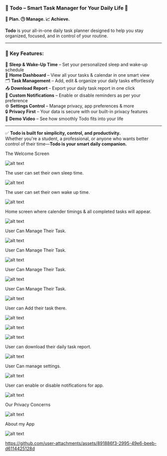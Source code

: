
### 🌟 **Todo – Smart Task Manager for Your Daily Life** 🌟  
**📝 Plan. 🕒 Manage. 📈 Achieve.**

**Todo** is your all-in-one daily task planner designed to help you stay organized, focused, and in control of your routine.

---

### 🔑 **Key Features**:

🛌 **Sleep & Wake-Up Time** – Set your personalized sleep and wake-up schedule  
📅 **Home Dashboard** – View all your tasks & calendar in one smart view  
🗂️ **Task Management** – Add, edit & organize your daily tasks effortlessly  
📤 **Download Report** – Export your daily task report in one click  
🔔 **Custom Notifications** – Enable or disable reminders as per your preference  
⚙️ **Settings Control** – Manage privacy, app preferences & more  
🔒 **Privacy First** – Your data is secure with our built-in privacy features  
🎥 **Demo Video** – See how smoothly Todo fits into your life  

---

✅ **Todo is built for simplicity, control, and productivity.**  
Whether you're a student, a professional, or anyone who wants better control of their time—**Todo is your smart daily companion.**



The Welcome Screen  

![alt text](01.jpeg)

The user can set their own sleep time.

![alt text](02.jpeg)

The user can set their own wake up time. 

![alt text](03.jpeg)

Home screen where calender timings & all completed tasks will appear. 

![alt text](04.jpeg)

User Can Manage Their Task.

![alt text](05.jpeg)

User Can Manage Their Task.

![alt text](06.jpeg)

User Can Manage Their Task.

![alt text](07.jpeg)

User Can Manage Their Task.

![alt text](08.jpeg)

User can Add their task there.

![alt text](9.jpeg)

![alt text](10.jpeg)

![alt text](11.jpeg)

User can download their daily task report. 

![alt text](16.jpeg)   

User Can manage settings.

![alt text](12.jpeg)

User can enable or disable notifications for app.

![alt text](13.jpeg)

Our Privacy Concerns

![alt text](14.jpeg)

About my App 

![alt text](15.jpeg)

https://github.com/user-attachments/assets/891886f3-2995-49e6-beeb-d6114425128d

